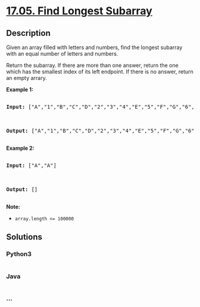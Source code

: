 # [17.05. Find Longest Subarray](https://leetcode-cn.com/problems/find-longest-subarray-lcci)

## Description
<p>Given an array filled with letters and numbers, find the longest subarray with an equal number of letters and numbers.</p>



<p>Return the subarray. If there are more than one answer, return the one which has the smallest&nbsp;index of its left endpoint. If there is no answer, return an empty arrary.</p>



<p><strong>Example 1:</strong></p>



<pre>

<strong>Input: </strong>[&quot;A&quot;,&quot;1&quot;,&quot;B&quot;,&quot;C&quot;,&quot;D&quot;,&quot;2&quot;,&quot;3&quot;,&quot;4&quot;,&quot;E&quot;,&quot;5&quot;,&quot;F&quot;,&quot;G&quot;,&quot;6&quot;,&quot;7&quot;,&quot;H&quot;,&quot;I&quot;,&quot;J&quot;,&quot;K&quot;,&quot;L&quot;,&quot;M&quot;]



<strong>Output: </strong>[&quot;A&quot;,&quot;1&quot;,&quot;B&quot;,&quot;C&quot;,&quot;D&quot;,&quot;2&quot;,&quot;3&quot;,&quot;4&quot;,&quot;E&quot;,&quot;5&quot;,&quot;F&quot;,&quot;G&quot;,&quot;6&quot;,&quot;7&quot;]

</pre>



<p><strong>Example 2:</strong></p>



<pre>

<strong>Input: </strong>[&quot;A&quot;,&quot;A&quot;]



<strong>Output: </strong>[]

</pre>



<p><strong>Note: </strong></p>



<ul>
	<li><code>array.length &lt;= 100000</code></li>
</ul>




## Solutions


### Python3

```python

```

### Java

```java

```

### ...
```

```
